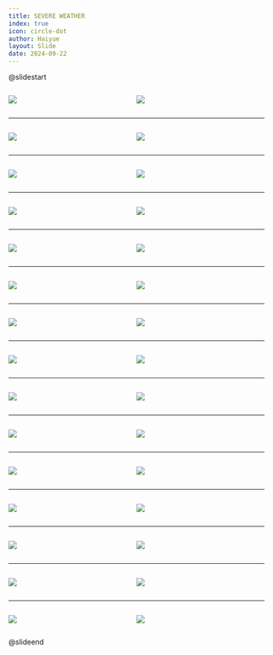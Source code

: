 ```yaml
---
title: SEVERE WEATHER
index: true
icon: circle-dot
author: Haiyue
layout: Slide
date: 2024-09-22
---
```

 
@slidestart

<div style="display:flex">
<div style="flex:1">

![](https://raw.githubusercontent.com/yclord/reading/refs/heads/master/english/Level-T/SEVERE%20WEATHER/001.webp)
</div>
<div style="flex:1">

![](https://raw.githubusercontent.com/yclord/reading/refs/heads/master/english/Level-T/SEVERE%20WEATHER/002.webp)
</div>
</div>

---

<div style="display:flex">
<div style="flex:1">

![](https://raw.githubusercontent.com/yclord/reading/refs/heads/master/english/Level-T/SEVERE%20WEATHER/003.webp)
</div>
<div style="flex:1">

![](https://raw.githubusercontent.com/yclord/reading/refs/heads/master/english/Level-T/SEVERE%20WEATHER/004.webp)
</div>
</div>

---

<div style="display:flex">
<div style="flex:1">

![](https://raw.githubusercontent.com/yclord/reading/refs/heads/master/english/Level-T/SEVERE%20WEATHER/005.webp)
</div>
<div style="flex:1">

![](https://raw.githubusercontent.com/yclord/reading/refs/heads/master/english/Level-T/SEVERE%20WEATHER/006.webp)
</div>
</div>

---

<div style="display:flex">
<div style="flex:1">

![](https://raw.githubusercontent.com/yclord/reading/refs/heads/master/english/Level-T/SEVERE%20WEATHER/007.webp)
</div>
<div style="flex:1">

![](https://raw.githubusercontent.com/yclord/reading/refs/heads/master/english/Level-T/SEVERE%20WEATHER/008.webp)
</div>
</div>

---

<div style="display:flex">
<div style="flex:1">

![](https://raw.githubusercontent.com/yclord/reading/refs/heads/master/english/Level-T/SEVERE%20WEATHER/009.webp)
</div>
<div style="flex:1">

![](https://raw.githubusercontent.com/yclord/reading/refs/heads/master/english/Level-T/SEVERE%20WEATHER/010.webp)
</div>
</div>

---

<div style="display:flex">
<div style="flex:1">

![](https://raw.githubusercontent.com/yclord/reading/refs/heads/master/english/Level-T/SEVERE%20WEATHER/011.webp)
</div>
<div style="flex:1">

![](https://raw.githubusercontent.com/yclord/reading/refs/heads/master/english/Level-T/SEVERE%20WEATHER/012.webp)
</div>
</div>

---

<div style="display:flex">
<div style="flex:1">

![](https://raw.githubusercontent.com/yclord/reading/refs/heads/master/english/Level-T/SEVERE%20WEATHER/013.webp)
</div>
<div style="flex:1">

![](https://raw.githubusercontent.com/yclord/reading/refs/heads/master/english/Level-T/SEVERE%20WEATHER/014.webp)
</div>
</div>

---

<div style="display:flex">
<div style="flex:1">

![](https://raw.githubusercontent.com/yclord/reading/refs/heads/master/english/Level-T/SEVERE%20WEATHER/015.webp)
</div>
<div style="flex:1">

![](https://raw.githubusercontent.com/yclord/reading/refs/heads/master/english/Level-T/SEVERE%20WEATHER/016.webp)
</div>
</div>

---

<div style="display:flex">
<div style="flex:1">

![](https://raw.githubusercontent.com/yclord/reading/refs/heads/master/english/Level-T/SEVERE%20WEATHER/017.webp)
</div>
<div style="flex:1">

![](https://raw.githubusercontent.com/yclord/reading/refs/heads/master/english/Level-T/SEVERE%20WEATHER/018.webp)
</div>
</div>

---

<div style="display:flex">
<div style="flex:1">

![](https://raw.githubusercontent.com/yclord/reading/refs/heads/master/english/Level-T/SEVERE%20WEATHER/019.webp)
</div>
<div style="flex:1">

![](https://raw.githubusercontent.com/yclord/reading/refs/heads/master/english/Level-T/SEVERE%20WEATHER/020.webp)
</div>
</div>

---

<div style="display:flex">
<div style="flex:1">

![](https://raw.githubusercontent.com/yclord/reading/refs/heads/master/english/Level-T/SEVERE%20WEATHER/021.webp)
</div>
<div style="flex:1">

![](https://raw.githubusercontent.com/yclord/reading/refs/heads/master/english/Level-T/SEVERE%20WEATHER/022.webp)
</div>
</div>

---

<div style="display:flex">
<div style="flex:1">

![](https://raw.githubusercontent.com/yclord/reading/refs/heads/master/english/Level-T/SEVERE%20WEATHER/023.webp)
</div>
<div style="flex:1">

![](https://raw.githubusercontent.com/yclord/reading/refs/heads/master/english/Level-T/SEVERE%20WEATHER/024.webp)
</div>
</div>

---

<div style="display:flex">
<div style="flex:1">

![](https://raw.githubusercontent.com/yclord/reading/refs/heads/master/english/Level-T/SEVERE%20WEATHER/025.webp)
</div>
<div style="flex:1">

![](https://raw.githubusercontent.com/yclord/reading/refs/heads/master/english/Level-T/SEVERE%20WEATHER/026.webp)
</div>
</div>

---

<div style="display:flex">
<div style="flex:1">

![](https://raw.githubusercontent.com/yclord/reading/refs/heads/master/english/Level-T/SEVERE%20WEATHER/027.webp)
</div>
<div style="flex:1">

![](https://raw.githubusercontent.com/yclord/reading/refs/heads/master/english/Level-T/SEVERE%20WEATHER/028.webp)
</div>
</div>

---

<div style="display:flex">
<div style="flex:1">

![](https://raw.githubusercontent.com/yclord/reading/refs/heads/master/english/Level-T/SEVERE%20WEATHER/029.webp)
</div>
<div style="flex:1">

![](https://raw.githubusercontent.com/yclord/reading/refs/heads/master/english/Level-T/SEVERE%20WEATHER/030.webp)
</div>
</div>

@slideend